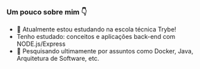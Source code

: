 ### Um pouco sobre mim 👇

- 🔭 Atualmente estou estudando na escola técnica Trybe!
- Tenho estudado: conceitos e aplicações back-end com NODE.js/Express
- 🧐 Pesquisando ultimamente por assuntos como Docker, Java, Arquitetura de Software, etc.

<!--
**portelajr/portelajr** is a ✨ _special_ ✨ repository because its `README.md` (this file) appears on your GitHub profile.

Here are some ideas to get you started:

- 🔭 Atualmente estou estudando na escola técnica Trybe!
- Tenho estudado: conceitos e aplicações back-end com NODE.js/Express
- 🧐 Pesquisando ultimamente por assuntos como Docker, Java, Arquitetura de Software, etc.

- 💬 Ask me about ...
- 📫 How to reach me: ...
- 😄 Pronouns: ...
- ⚡ Fun fact: ...
-->
